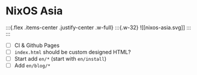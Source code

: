 # NixOS Asia

:::{.flex .items-center .justify-center .w-full}
:::{.w-32}
![[nixos-asia.svg]]
:::
:::

- [ ] CI & Github Pages
- [ ] `index.html` should be custom designed HTML?
- [ ] Start add `en/*` (start with `en/install`)
- [ ] Add `en/blog/*`